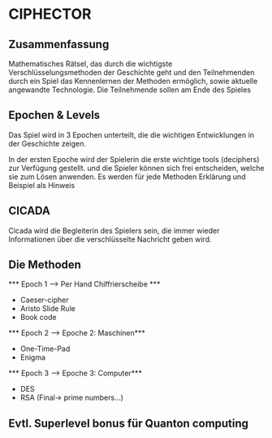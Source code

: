  # CIPHECTOR

## Zusammenfassung

Mathematisches Rätsel, das durch die wichtigste Verschlüsselungsmethoden der Geschichte geht und den Teilnehmenden durch ein Spiel das Kennenlernen der Methoden ermöglich, sowie aktuelle angewandte Technologie.
Die Teilnehmende sollen am Ende des Spieles 

## Epochen & Levels

Das Spiel wird in 3 Epochen unterteilt, die die wichtigen Entwicklungen in der Geschichte zeigen. 

In der ersten Epoche wird der Spielerin die erste wichtige tools (deciphers) zur Verfügung gestellt. 
und die Spieler können sich frei entscheiden, welche sie zum Lösen anwenden. 
Es werden für jede Methoden Erklärung und Beispiel als Hinweis


## CICADA

Cicada wird die Begleiterin des Spielers sein, die immer wieder Informationen über die verschlüsselte Nachricht geben wird. 


## Die Methoden 

*** Epoch 1 --> Per Hand Chiffrierscheibe *** 

- Caeser-cipher
- Aristo Slide Rule
- Book code

*** Epoch 2 --> Epoche 2: Maschinen***
- One-Time-Pad 
- Enigma 

*** Epoch 3 --> Epoche 3: Computer***

- DES 
- RSA (Final-> prime numbers...)


## Evtl. Superlevel bonus für Quanton computing


